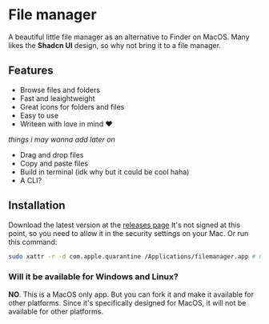 # File manager

A beautiful little file manager as an alternative to Finder on MacOS. Many likes the **Shadcn UI** design, so why not bring it to a file manager.

## Features

- Browse files and folders
- Fast and leaightweight
- Great icons for folders and files
- Easy to use
- Writeen with love in mind ❤️

*things i may wanna add later on*
- Drag and drop files
- Copy and paste files
- Build in terminal (idk why but it could be cool haha)
- A CLI?

## Installation

Download the latest version at the [releases page](https://github.com/lassejlv/filemanager.lol)
It's not signed at this point, so you need to allow it in the security settings on your Mac. Or run this command:

```bash
sudo xattr -r -d com.apple.quarantine /Applications/filemanager.app # may need to update the path
```


### Will it be available for Windows and Linux?

**NO**. This is a MacOS only app. But you can fork it and make it available for other platforms. Since it's specifically designed for MacOS, it will not be available for other platforms.
